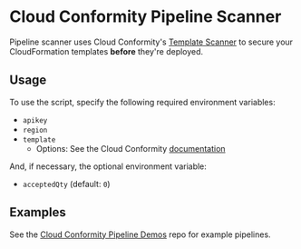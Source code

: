 # Cloud Conformity Pipeline Scanner

Pipeline scanner uses Cloud Conformity's [Template Scanner](https://www.cloudconformity.com/solutions/aws/cloudformation-template-scanner.html) to secure your CloudFormation templates **before** they're deployed.

## Usage

To use the script, specify the following required environment variables:
  * `apikey`
  * `region`
  * `template`
    * Options: See the Cloud Conformity [documentation](https://github.com/cloudconformity/documentation-api#endpoints)

And, if necessary, the optional environment variable:
  * `acceptedQty` (default: `0`)

## Examples

See the [Cloud Conformity Pipeline Demos](https://github.com/OzNetNerd/Cloud-Conformity-Pipeline-Demos) repo for example pipelines.
